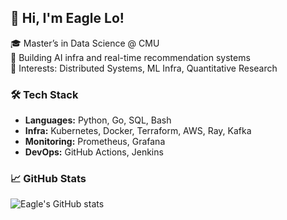 ## 👋 Hi, I'm Eagle Lo!

🎓 Master’s in Data Science @ CMU  
🚀 Building AI infra and real-time recommendation systems  
🧠 Interests: Distributed Systems, ML Infra, Quantitative Research

### 🛠️ Tech Stack
- **Languages:** Python, Go, SQL, Bash
- **Infra:** Kubernetes, Docker, Terraform, AWS, Ray, Kafka
- **Monitoring:** Prometheus, Grafana
- **DevOps:** GitHub Actions, Jenkins

### 📈 GitHub Stats
![Eagle's GitHub stats](https://github-readme-stats.vercel.app/api?username=EagleLo&show_icons=true&theme=dark)

